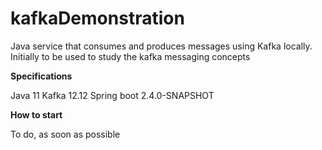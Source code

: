 # kafkaDemonstration
Java service that consumes and produces messages using Kafka locally. Initially to be used to study the kafka messaging concepts

**Specifications**

Java 11
Kafka 12.12
Spring boot 2.4.0-SNAPSHOT

**How to start**

To do, as soon as possible 
